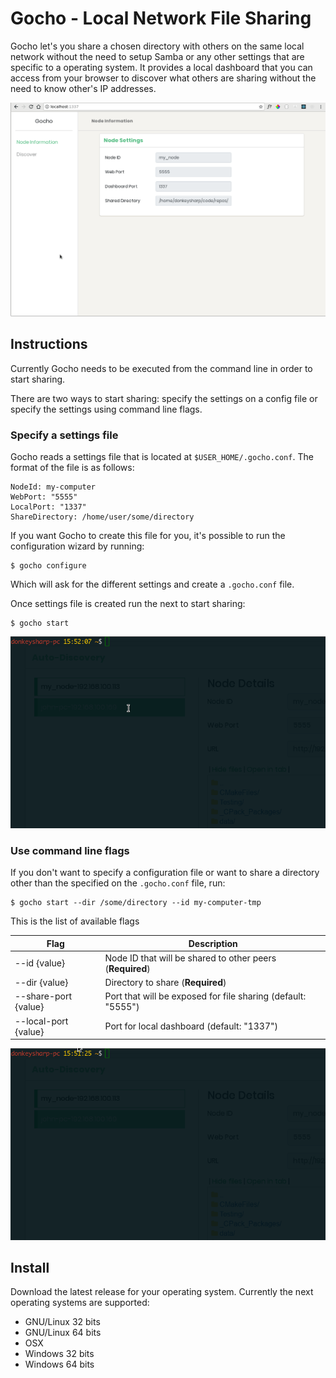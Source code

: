 Gocho - Local Network File Sharing
==================================

Gocho let's you share a chosen directory with others on the same local network without the need to setup Samba or any other settings that are specific to a operating system. It provides a local dashboard that you can access from your browser to discover what others are sharing without the need to know other's IP addresses.

<!-- Image of dashboard -->
![alt Gocho dashboard](docs/gocho-dashboard.gif)

## Instructions
Currently Gocho needs to be executed from the command line in order to start sharing.

There are two ways to start sharing: specify the settings on a config file or specify the settings using command line flags.

### Specify a settings file
Gocho reads a settings file that is located at `$USER_HOME/.gocho.conf`. The format of the file is as follows:

```
NodeId: my-computer
WebPort: "5555"
LocalPort: "1337"
ShareDirectory: /home/user/some/directory
```

If you want Gocho to create this file for you, it's possible to run the configuration wizard by running:

    $ gocho configure

Which will ask for the different settings and create a `.gocho.conf` file.

Once settings file is created run the next to start sharing:

    $ gocho start

![alt Gocho wizard](docs/gocho-configure.gif)

### Use command line flags
If you don't want to specify a configuration file or want to share a directory other than the specified on the `.gocho.conf` file, run:

    $ gocho start --dir /some/directory --id my-computer-tmp

This is the list of available flags

Flag | Description
--- | ---
--id {value} | Node ID that will be shared to other peers (**Required**)
--dir {value} | Directory to share (**Required**)
--share-port {value} |  Port that will be exposed for file sharing (default: "5555")
--local-port {value} | Port for local dashboard (default: "1337")

<!-- gocho using flags -->
![alt Gocho flags](docs/gocho-start.gif)

## Install
Download the latest release for your operating system. Currently the next operating systems are supported:

* GNU/Linux 32 bits
* GNU/Linux 64 bits
* OSX
* Windows 32 bits
* Windows 64 bits
